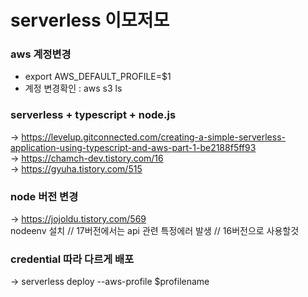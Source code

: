 # serverless 이모저모


### aws 계정변경
- export AWS_DEFAULT_PROFILE=$1
- 계정 변경확인 : aws s3 ls


### serverless + typescript + node.js
-> https://levelup.gitconnected.com/creating-a-simple-serverless-application-using-typescript-and-aws-part-1-be2188f5ff93    
-> https://chamch-dev.tistory.com/16      
-> https://gyuha.tistory.com/515



### node 버전 변경
-> https://jojoldu.tistory.com/569    
nodeenv 설치 // 17버전에서는 api 관련 특정에러 발생 // 16버전으로 사용할것 



### credential 따라 다르게 배포
-> serverless deploy --aws-profile $profilename
